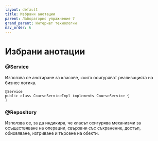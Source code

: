 ```yaml
---
layout: default
title: Избрани анотации
parent: Лабораторно упражнение 7
grand_parent: Интернет технологии
nav_order: 6
---
```


# Избрани анотации

### @Service

Използва се анотиране за класове, които осигуряват реализацията на бизнес логика.

```
@Service
public class CourseServiceImpl implements CourseService {
}

```

### @Repository

Използва се, за да индикира, че класът осигурява механизми за осъществяване на операции, свързани със съхранение, достъп, обновяване, изтриване и търсене на обекти.
